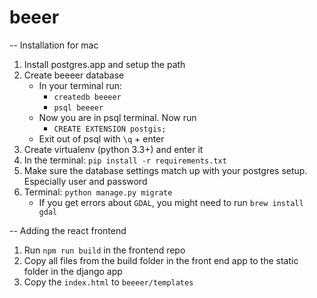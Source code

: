# beeer 

-- Installation for mac

1. Install postgres.app and setup the path
2. Create beeeer database
    - In your terminal run:
        - `createdb beeeer`
        - `psql beeeer`
    - Now you are in psql terminal. Now run
        - `CREATE EXTENSION postgis;`
    - Exit out of psql with `\q` + enter
3. Create virtualenv (python 3.3+) and enter it
4. In the terminal: `pip install -r requirements.txt`
5. Make sure the database settings match up with your postgres setup. Especially user and password
6. Terminal: `python manage.py migrate`
    - If you get errors about `GDAL`, you might need to run `brew install gdal`


-- Adding the react frontend

1. Run `npm run build` in the frontend repo
2. Copy all files from the build folder in the front end app to the static folder in the django app
3. Copy the `index.html` to `beeeer/templates` 
